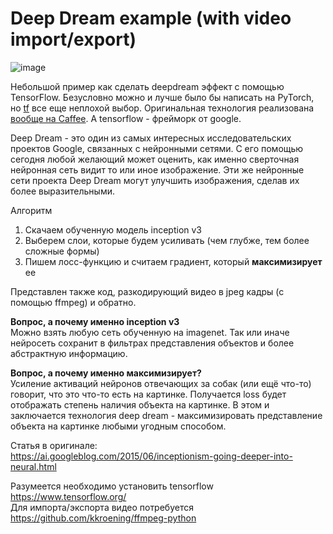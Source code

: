 # Deep Dream example (with video import/export)
![image](https://user-images.githubusercontent.com/10896010/136666696-1edeab59-d3a9-4bca-9b99-57f72bc0f913.png)


Небольшой пример как сделать deepdream эффект с помощью TensorFlow. Безусловно можно и лучше было бы написать на PyTorch, но [tf](https://github.com/tensorflow/tensorflow) все еще неплохой выбор. Оригинальная технология реализована  [вообще на Caffee](https://github.com/google/deepdream). А tensorflow - фрейморк от google.

Deep Dream - это один из самых интересных исследовательских проектов Google, связанных с нейронными сетями. С его помощью сегодня любой желающий может оценить, как именно сверточная нейронная сеть видит то или иное изображение. Эти же нейронные сети проекта Deep Dream могут улучшить изображения, сделав их более выразительными. 

Алгоритм 
1. Скачаем обученную модель inception v3
2. Выберем слои, которые будем усиливать (чем глубже, тем более сложные формы)
3. Пишем лосс-функцию и считаем градиент, который **максимизирует** ее

Представлен также код, разкодирующий видео в jpeg кадры (с помощью ffmpeg) и обратно.

**Вопрос, а почему именно inception v3**  
Можно взять любую сеть обученную на imagenet. Так или иначе нейросеть сохранит в фильтрах представления объектов и более абстрактную информацию. 

**Вопрос, а почему именно максимизирует?**  
Усиление активаций нейронов отвечающих за собак (или ещё что-то) говорит, что это что-то есть на картинке. Получается loss будет отображать степень наличия объекта на картинке. В этом и заключается технология deep dream - максимизировать представление объекта на картинке любыми угодным способом.


Статья в оригинале:  
https://ai.googleblog.com/2015/06/inceptionism-going-deeper-into-neural.html  

Разумеется необходимо установить tensorflow https://www.tensorflow.org/  
Для импорта/экспорта видео потребуется https://github.com/kkroening/ffmpeg-python
